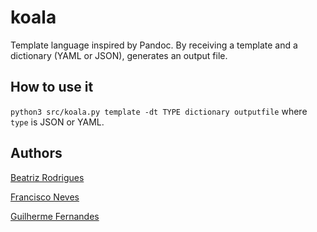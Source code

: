 # koala

Template language inspired by Pandoc. By receiving a template and a dictionary (YAML or JSON), generates an output file.

## How to use it

`python3 src/koala.py template -dt TYPE dictionary outputfile` where `type` is JSON or YAML.

## Authors 

[Beatriz Rodrigues](https://github.com/beasrodrigues24)

[Francisco Neves](https://github.com/franl08)

[Guilherme Fernandes](https://github.com/zer0-5)
